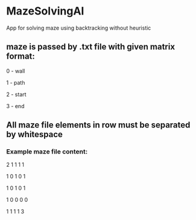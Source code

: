 # MazeSolvingAI
App for solving maze using backtracking without heuristic


## maze is passed by .txt file with given matrix format:

0 - wall

1 - path

2 - start

3 - end


## All maze file elements in row must be separated by whitespace


### Example maze file content:

2 1 1 1 1

1 0 1 0 1 

1 0 1 0 1 

1 0 0 0 0

1 1 1 1 3
